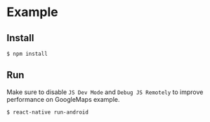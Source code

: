 # Example

## Install

`$ npm install`

## Run

Make sure to disable `JS Dev Mode` and `Debug JS Remotely` to improve performance on GoogleMaps example.

`$ react-native run-android`
